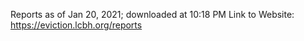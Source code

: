 Reports as of Jan 20, 2021; downloaded at 10:18 PM
Link to Website: https://eviction.lcbh.org/reports